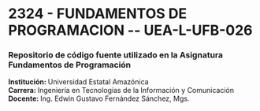 <h1>2324 - FUNDAMENTOS DE PROGRAMACION -- UEA-L-UFB-026</h1>

<h3>Repositorio de código fuente utilizado en la Asignatura Fundamentos de Programación</h3>

<p>
    <strong>Institución: </strong>Universidad Estatal Amazónica <br>
    <strong>Carrera: </strong>Ingeniería en Tecnologías de la Información y Comunicación <br>
    <strong>Docente: </strong>Ing. Edwin Gustavo Fernández Sánchez, Mgs. <br>
</p>
